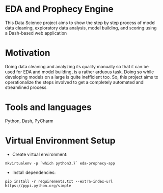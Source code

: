 # EDA and Prophecy Engine
This Data Science project aims to show the step by step process of model data cleaning, exploratory data analysis, model building, and scoring using a Dash-based web application

# Motivation
Doing data cleaning and analyzing its quality manually so that it can be used for EDA and model building, is a rather arduous task. Doing so while developing models on a large is quite inefficient too. So, this project aims to operationalize the steps involved to get a completely automated and streamlined process.

# Tools and languages
Python, Dash, PyCharm

# Virtual Environment Setup
-   Create virtual environment:

``` 
mkvirtualenv -p `which python3.7` eda-prophecy-app
```
-   Install dependencies:

```
pip install -r requirements.txt --extra-index-url https://pypi.python.org/simple
```


   
  